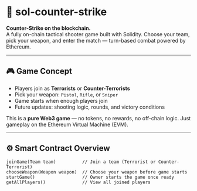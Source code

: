 # 🔫 sol-counter-strike

**Counter-Strike on the blockchain.**  
A fully on-chain tactical shooter game built with Solidity. Choose your team, pick your weapon, and enter the match — turn-based combat powered by Ethereum.

---

## 🎮 Game Concept

- Players join as **Terrorists** or **Counter-Terrorists**
- Pick your weapon: `Pistol`, `Rifle`, or `Sniper`
- Game starts when enough players join
- Future updates: shooting logic, rounds, and victory conditions 

This is a **pure Web3 game** — no tokens, no rewards, no off-chain logic. Just gameplay on the Ethereum Virtual Machine (EVM).

---

## ⚙️ Smart Contract Overview 

```solidity
joinGame(Team team)          // Join a team (Terrorist or Counter-Terrorist)
chooseWeapon(Weapon weapon)  // Choose your weapon before game starts
startGame()                  // Owner starts the game once ready
getAllPlayers()              // View all joined players
